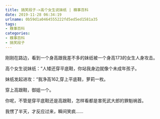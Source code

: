 ```yaml
---
title: 搞笑段子->高个女生说妹纸 | 糗事百科
date: 2019-11-28 06:34:19
urlname: 0b59d1a0464555222fd5ed5ed1581a35
tags: 
- 糗事百科
categories:
- 糗事百科
- 搞笑段子
---
```

刚刚在路边，看到一个身高跟我差不多的妹纸被一个身高173的女生人身攻击。

高个女生说妹纸：“人矮还穿平底鞋，你站我身边就像个未成年孩子。

妹纸发起进攻：“我净高162,穿上平底鞋，萝莉一枚。

穿上高跟鞋，御姐一个。

你呢，不管是穿平底鞋还是高跟鞋，怎样看都是害死武大郎的罪魁祸首。

我愣了半天，才反应过来，瞬间笑疯……


